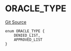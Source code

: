 # ORACLE_TYPE
[Git Source](https://github.com/thrackle-io/tron/blob/67919752074a6ad99319926c762bce79963a8aa4/src/protocol/economic/ruleProcessor/RuleCodeData.sol)


```solidity
enum ORACLE_TYPE {
    DENIED_LIST,
    APPROVED_LIST
}
```

